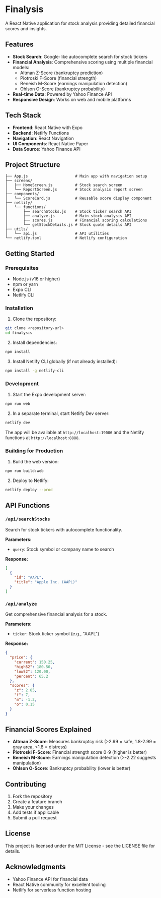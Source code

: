 # Finalysis

A React Native application for stock analysis providing detailed financial scores and insights.

## Features

- **Stock Search**: Google-like autocomplete search for stock tickers
- **Financial Analysis**: Comprehensive scoring using multiple financial models:
  - Altman Z-Score (bankruptcy prediction)
  - Piotroski F-Score (financial strength)
  - Beneish M-Score (earnings manipulation detection)
  - Ohlson O-Score (bankruptcy probability)
- **Real-time Data**: Powered by Yahoo Finance API
- **Responsive Design**: Works on web and mobile platforms

## Tech Stack

- **Frontend**: React Native with Expo
- **Backend**: Netlify Functions
- **Navigation**: React Navigation
- **UI Components**: React Native Paper
- **Data Source**: Yahoo Finance API

## Project Structure

```
├── App.js                     # Main app with navigation setup
├── screens/
│   ├── HomeScreen.js          # Stock search screen
│   └── ReportScreen.js        # Stock analysis report screen
├── components/
│   └── ScoreCard.js           # Reusable score display component
├── netlify/
│   └── functions/
│       ├── searchStocks.js    # Stock ticker search API
│       ├── analyze.js         # Main stock analysis API
│       ├── scores.js          # Financial scoring calculations
│       └── getStockDetails.js # Stock quote details API
├── utils/
│   └── api.js                 # API utilities
└── netlify.toml               # Netlify configuration
```

## Getting Started

### Prerequisites

- Node.js (v16 or higher)
- npm or yarn
- Expo CLI
- Netlify CLI

### Installation

1. Clone the repository:
```bash
git clone <repository-url>
cd finalysis
```

2. Install dependencies:
```bash
npm install
```

3. Install Netlify CLI globally (if not already installed):
```bash
npm install -g netlify-cli
```

### Development

1. Start the Expo development server:
```bash
npm run web
```

2. In a separate terminal, start Netlify Dev server:
```bash
netlify dev
```

The app will be available at `http://localhost:19006` and the Netlify functions at `http://localhost:8888`.

### Building for Production

1. Build the web version:
```bash
npm run build:web
```

2. Deploy to Netlify:
```bash
netlify deploy --prod
```

## API Functions

### `/api/searchStocks`
Search for stock tickers with autocomplete functionality.

**Parameters:**
- `query`: Stock symbol or company name to search

**Response:**
```json
[
  {
    "id": "AAPL",
    "title": "Apple Inc. (AAPL)"
  }
]
```

### `/api/analyze`
Get comprehensive financial analysis for a stock.

**Parameters:**
- `ticker`: Stock ticker symbol (e.g., "AAPL")

**Response:**
```json
{
  "price": {
    "current": 150.25,
    "high52": 180.50,
    "low52": 120.00,
    "percent": 65.2
  },
  "scores": {
    "z": 2.85,
    "f": 7,
    "m": -1.2,
    "o": 0.15
  }
}
```

## Financial Scores Explained

- **Altman Z-Score**: Measures bankruptcy risk (>2.99 = safe, 1.8-2.99 = gray area, <1.8 = distress)
- **Piotroski F-Score**: Financial strength score 0-9 (higher is better)
- **Beneish M-Score**: Earnings manipulation detection (>-2.22 suggests manipulation)
- **Ohlson O-Score**: Bankruptcy probability (lower is better)

## Contributing

1. Fork the repository
2. Create a feature branch
3. Make your changes
4. Add tests if applicable
5. Submit a pull request

## License

This project is licensed under the MIT License - see the LICENSE file for details.

## Acknowledgments

- Yahoo Finance API for financial data
- React Native community for excellent tooling
- Netlify for serverless function hosting